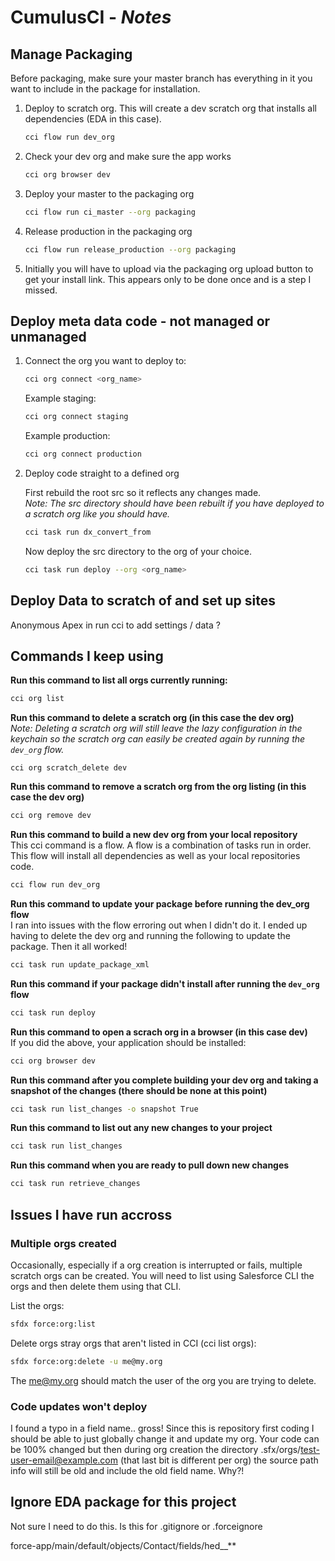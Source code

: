 # CumulusCI - ***Notes***

## Manage Packaging

Before packaging, make sure your master branch has everything in it you want to include in the package for installation. 

1. Deploy to scratch org. This will create a dev scratch org that installs all dependencies (EDA in this case).

    ```bash
    cci flow run dev_org
    ```

2. Check your dev org and make sure the app works

    ```bash
    cci org browser dev
    ```
   
3. Deploy your master to the packaging org

    ```bash
    cci flow run ci_master --org packaging
    ```
   
4. Release production in the packaging org

    ```bash
    cci flow run release_production --org packaging
    ```
5. Initially you will have to upload via the packaging org upload button to get your install link. This appears only to be done once and is a step I missed.


## Deploy meta data code - not managed or unmanaged

1. Connect the org you want to deploy to:

    ```bash
    cci org connect <org_name>
    ```
   
    Example staging:
    ```bash
    cci org connect staging
    ```
   
   Example production:
   
   ```bash
   cci org connect production
   ```

2. Deploy code straight to a defined org

    First rebuild the root src so it reflects any changes made.
   <br>
   *Note: The src directory should have been rebuilt if you have deployed to a scratch org like you should have.*

    ```bash
   cci task run dx_convert_from
    ```
   
   Now deploy the src directory to the org of your choice.
   
    ```bash
    cci task run deploy --org <org_name>
    ```

## Deploy Data to scratch of and set up sites
    
Anonymous Apex in run cci to add settings / data ? 

## Commands I keep using

**Run this command to list all orgs currently running:**

```bash
cci org list
```

**Run this command to delete a scratch org (in this case the dev org)**
<br>_Note: Deleting a scratch org will still leave the lazy configuration in the keychain so the scratch org can easily be created again by running the `dev_org` flow._

```bashcci 
cci org scratch_delete dev
```

**Run this command to remove a scratch org from the org listing (in this case the dev org)**

```bash
cci org remove dev
```

**Run this command to build a new dev org from your local repository**
<br>This cci command is a flow. A flow is a combination of tasks run in order. This flow will install all dependencies as well as your local repositories code.

```bash
cci flow run dev_org
```

**Run this command to update your package before running the dev_org flow**
<br> I ran into issues with the flow erroring out when I didn't do it. I ended up having to delete the dev org and running the following to update the package. Then it all worked!

```bash
cci task run update_package_xml
```

**Run this command if your package didn't install after running the `dev_org` flow**

```bash
cci task run deploy
```

**Run this command to open a scrach org in a browser (in this case dev)**
<br>If you did the above, your application should be installed:

```bash
cci org browser dev
```

**Run this command after you complete building your dev org and taking a snapshot of the changes (there should be none at this point)**

```bash
cci task run list_changes -o snapshot True
```

**Run this command to list out any new changes to your project**

```bash
cci task run list_changes
```

**Run this command when you are ready to pull down new changes**

```bash
cci task run retrieve_changes
```

## Issues I have run accross

### Multiple orgs created

Occasionally, especially if a org creation is interrupted or fails, multiple scratch orgs can be created. You will need to list using Salesforce CLI the orgs and then delete them using that CLI.

List the orgs:

```bash
sfdx force:org:list
```

Delete orgs stray orgs that aren't listed in CCI (cci list orgs):

```bash
sfdx force:org:delete -u me@my.org
```

The me@my.org should match the user of the org you are trying to delete.

### Code updates won't deploy

I found a typo in a field name.. gross! Since this is repository first coding I should be able to just globally change it and update my org. Your code can be 100% changed but then during org creation the directory .sfx/orgs/test-user-email@example.com (that last bit is different per org) the source path info will still be old and include the old field name. Why?!

## Ignore EDA package for this project

Not sure I need to do this. Is this for .gitignore or .forceignore

force-app/main/default/objects/Contact/fields/hed__**
